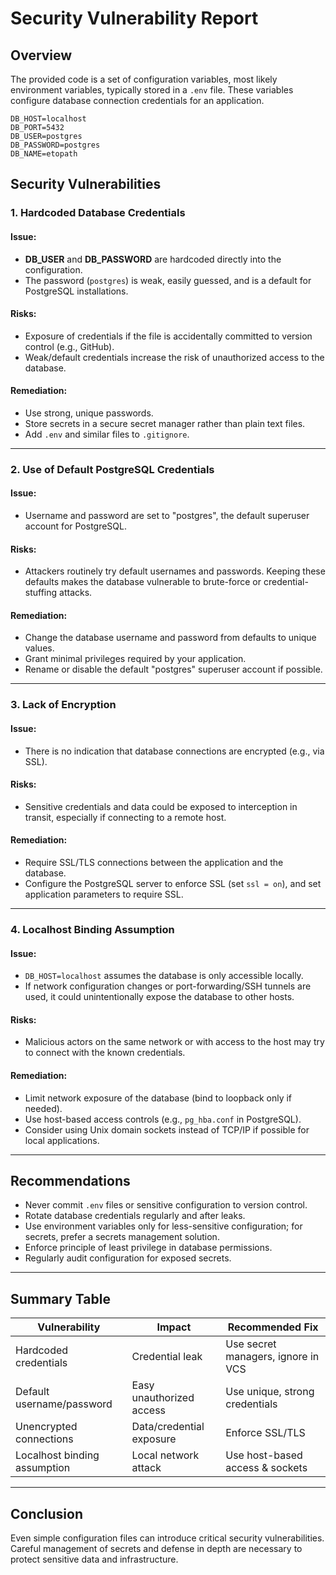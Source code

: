 # Security Vulnerability Report

## Overview

The provided code is a set of configuration variables, most likely environment variables, typically stored in a `.env` file. These variables configure database connection credentials for an application.

```env
DB_HOST=localhost
DB_PORT=5432
DB_USER=postgres
DB_PASSWORD=postgres
DB_NAME=etopath
```

## Security Vulnerabilities

### 1. Hardcoded Database Credentials

#### Issue:
- **DB_USER** and **DB_PASSWORD** are hardcoded directly into the configuration.
- The password (`postgres`) is weak, easily guessed, and is a default for PostgreSQL installations.

#### Risks:
- Exposure of credentials if the file is accidentally committed to version control (e.g., GitHub).
- Weak/default credentials increase the risk of unauthorized access to the database.

#### Remediation:
- Use strong, unique passwords.
- Store secrets in a secure secret manager rather than plain text files.
- Add `.env` and similar files to `.gitignore`.

---

### 2. Use of Default PostgreSQL Credentials

#### Issue:
- Username and password are set to "postgres", the default superuser account for PostgreSQL.

#### Risks:
- Attackers routinely try default usernames and passwords. Keeping these defaults makes the database vulnerable to brute-force or credential-stuffing attacks.

#### Remediation:
- Change the database username and password from defaults to unique values.
- Grant minimal privileges required by your application.
- Rename or disable the default "postgres" superuser account if possible.

---

### 3. Lack of Encryption

#### Issue:
- There is no indication that database connections are encrypted (e.g., via SSL).

#### Risks:
- Sensitive credentials and data could be exposed to interception in transit, especially if connecting to a remote host.

#### Remediation:
- Require SSL/TLS connections between the application and the database.
- Configure the PostgreSQL server to enforce SSL (set `ssl = on`), and set application parameters to require SSL.

---

### 4. Localhost Binding Assumption

#### Issue:
- `DB_HOST=localhost` assumes the database is only accessible locally.
- If network configuration changes or port-forwarding/SSH tunnels are used, it could unintentionally expose the database to other hosts.

#### Risks:
- Malicious actors on the same network or with access to the host may try to connect with the known credentials.

#### Remediation:
- Limit network exposure of the database (bind to loopback only if needed).
- Use host-based access controls (e.g., `pg_hba.conf` in PostgreSQL).
- Consider using Unix domain sockets instead of TCP/IP if possible for local applications.

---

## Recommendations

- Never commit `.env` files or sensitive configuration to version control.
- Rotate database credentials regularly and after leaks.
- Use environment variables only for less-sensitive configuration; for secrets, prefer a secrets management solution.
- Enforce principle of least privilege in database permissions.
- Regularly audit configuration for exposed secrets.

---

## Summary Table

| Vulnerability                        | Impact                   | Recommended Fix                            |
|---------------------------------------|--------------------------|--------------------------------------------|
| Hardcoded credentials                 | Credential leak          | Use secret managers, ignore in VCS         |
| Default username/password             | Easy unauthorized access | Use unique, strong credentials             |
| Unencrypted connections               | Data/credential exposure | Enforce SSL/TLS                            |
| Localhost binding assumption          | Local network attack     | Use host-based access & sockets            |

---

## Conclusion

Even simple configuration files can introduce critical security vulnerabilities. Careful management of secrets and defense in depth are necessary to protect sensitive data and infrastructure.